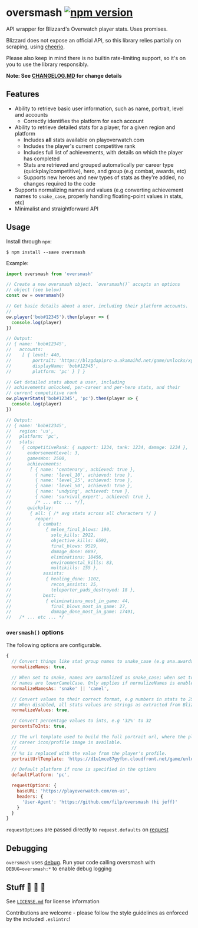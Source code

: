 # oversmash [![npm version](https://badge.fury.io/js/oversmash.svg)](https://badge.fury.io/js/oversmash)

API wrapper for Blizzard's Overwatch player stats. Uses promises.

Blizzard does not expose an official API, so this library relies partially on scraping, using [cheerio](https://github.com/cheeriojs/cheerio).  

Please also keep in mind there is no builtin rate-limiting support, so it's on you to use the library responsibly.

**Note: See [CHANGELOG.MD](/CHANGELOG.md) for change details**

## Features

- Ability to retrieve basic user information, such as name, portrait, level and accounts
  - Correctly identifies the platform for each account
- Ability to retrieve detailed stats for a player, for a given region and platform
  - Includes **all** stats available on playoverwatch.com
  - Includes the player's current competitive rank
  - Includes full list of achievements, with details on which the player has completed
  - Stats are retrieved and grouped automatically per career type (quickplay/competitive), hero, and group (e.g combat, awards, etc)
  - Supports new heroes and new types of stats as they're added, no changes required to the code
- Supports normalizing names and values (e.g converting achievement names to `snake_case`, properly handling floating-point values in stats, etc)
- Minimalist and straightforward API

## Usage

Install through `npm`:

```shell
$ npm install --save oversmash
```

Example:

```js
import oversmash from 'oversmash'

// Create a new oversmash object. `oversmash()` accepts an options
// object (see below)
const ow = oversmash()

// Get basic details about a user, including their platform accounts.
//
ow.player('bob#12345').then(player => {
  console.log(player)
})

// Output:
// { name: 'bob#12345',
//   accounts:
//    [ { level: 440,
//        portrait: 'https://blzgdapipro-a.akamaihd.net/game/unlocks/xyz.png',
//        displayName: 'bob#12345',
//        platform: 'pc' } ] }

// Get detailed stats about a user, including
// achievements unlocked, per-career and per-hero stats, and their
// current competitive rank
ow.playerStats('bob#12345', 'pc').then(player => {
  console.log(player)
})

// Output:
// { name: 'bob#12345',
//   region: 'us',
//   platform: 'pc',
//   stats:
//    { competitiveRank: { support: 1234, tank: 1234, damage: 1234 },
//      endorsementLevel: 3,
//      gamesWon: 2500,
//      achievements:
//       [ { name: 'centenary', achieved: true },
//         { name: 'level_10', achieved: true },
//         { name: 'level_25', achieved: true },
//         { name: 'level_50', achieved: true },
//         { name: 'undying', achieved: true },
//         { name: 'survival_expert', achieved: true },
//         /* ... etc ... */],
//      quickplay:
//       { all: { /* avg stats across all characters */ }
//         reaper:
//          { combat:
//             { melee_final_blows: 190,
//               solo_kills: 2922,
//               objective_kills: 6592,
//               final_blows: 9519,
//               damage_done: 6897,
//               eliminations: 18456,
//               environmental_kills: 83,
//               multikills: 155 },
//            assists:
//             { healing_done: 1102,
//               recon_assists: 25,
//               teleporter_pads_destroyed: 18 },
//            best:
//             { eliminations_most_in_game: 44,
//               final_blows_most_in_game: 27,
//               damage_done_most_in_game: 17491,
//   /* ... etc ... */
```
### `oversmash()` options

The following options are configurable.

```js
{
  // Convert things like stat group names to snake_case (e.g ana.awards.medalsBronze vs ana.awards.medals_bronze)
  normalizeNames: true,

  // When set to snake, names are normalized as snake_case; when set to camel,
  // names are lowerCamelCase. Only applies if normalizeNames is enabled.
  normalizeNamesAs: 'snake' || 'camel',

  // Convert values to their correct format, e.g numbers in stats to JS numbers
  // When disabled, all stats values are strings as extracted from Blizzard
  normalizeValues: true,

  // Convert percentage values to ints, e.g '32%' to 32
  percentsToInts: true,

  // The url template used to build the full portrait url, where the player's Overwatch
  // career icon/profile image is available.
  //
  // %s is replaced with the value from the player's profile.
  portraitUrlTemplate: 'https://d1u1mce87gyfbn.cloudfront.net/game/unlocks/%s.png',

  // Default platform if none is specified in the options
  defaultPlatform: 'pc',

  requestOptions: {
    baseURL: 'https://playoverwatch.com/en-us',
    headers: {
      'User-Agent': 'https://github.com/filp/oversmash (hi jeff)'
    }
  }
}
```

`requestOptions` are passed directly to `request.defaults` on [request](https://github.com/request/request)

## Debugging

`oversmash` uses [debug](https://github.com/visionmedia/debug). Run your code calling oversmash with
`DEBUG=oversmash:*` to enable debug logging

## Stuff 🐝 🐝 🐝

See [`LICENSE.md`](/LICENSE.md) for license information

Contributions are welcome - please follow the style guidelines as enforced by the included `.eslintrc`!
